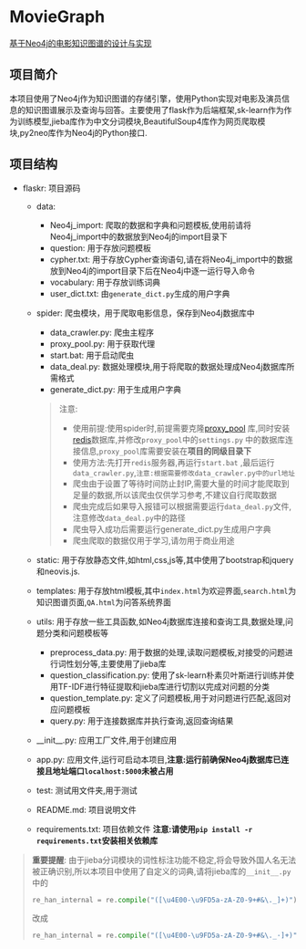 # MovieGraph

[基于Neo4j的电影知识图谱的设计与实现](https://github.com/Regan-Law/MovieGraph)

## 项目简介

本项目使用了Neo4j作为知识图谱的存储引擎，使用Python实现对电影及演员信息的知识图谱展示及查询与回答。主要使用了flask作为后端框架,sk-learn作为作为训练模型,jieba库作为中文分词模块,BeautifulSoup4库作为网页爬取模块,py2neo库作为Neo4j的Python接口.

## 项目结构

- flaskr: 项目源码
	- data:
		- Neo4j_import: 爬取的数据和字典和问题模板,使用前请将Neo4j_import中的数据放到Neo4j的import目录下
		- question: 用于存放问题模板
		- cypher.txt: 用于存放Cypher查询语句,请在将Neo4j_import中的数据放到Neo4j的import目录下后在Neo4j中逐一运行导入命令
		- vocabulary: 用于存放训练词典
		- user_dict.txt: 由`generate_dict.py`生成的用户字典

	- spider: 爬虫模块，用于爬取电影信息，保存到Neo4j数据库中
		- data_crawler.py: 爬虫主程序
		- proxy_pool.py: 用于获取代理
		- start.bat: 用于启动爬虫
		- data_deal.py: 数据处理模块,用于将爬取的数据处理成Neo4j数据库所需格式
		- generate_dict.py: 用于生成用户字典
      > 注意:
      > - 使用前提:使用spider时,前提需要克隆[proxy_pool](https://github.com/jhao104/proxy_pool)
          库,同时安装[redis](https://github.com/tporadowski/redis/releases)数据库,并修改`proxy_pool`中的`settings.py`
          中的数据库连接信息,`proxy_pool`库需要安装在**项目的同级目录下**
      > - 使用方法:先打开`redis`服务器,再运行`start.bat`
          ,最后运行`data_crawler.py`,`注意:根据需要修改data_crawler.py中的url地址`
      > - 爬虫由于设置了等待时间防止封IP,需要大量的时间才能爬取到足量的数据,所以该爬虫仅供学习参考,不建议自行爬取数据
      > - 爬虫完成后如果导入报错可以根据需要运行`data_deal.py`文件,注意修改`data_deal.py`中的路径
      > - 爬虫导入成功后需要运行generate_dict.py生成用户字典
      > - 爬虫爬取的数据仅用于学习,请勿用于商业用途

	- static: 用于存放静态文件,如html,css,js等,其中使用了bootstrap和jquery和neovis.js.
	- templates: 用于存放html模板,其中`index.html`为欢迎界面,`search.html`为知识图谱页面,`QA.html`为问答系统界面
	- utils: 用于存放一些工具函数,如Neo4j数据库连接和查询工具,数据处理,问题分类和问题模板等
		- preprocess_data.py: 用于数据的处理,读取问题模板,对接受的问题进行词性划分等,主要使用了jieba库
		- question_classification.py: 使用了sk-learn朴素贝叶斯进行训练并使用TF-IDF进行特征提取和jieba库进行切割以完成对问题的分类
		- question_template.py: 定义了问题模板,用于对问题进行匹配,返回对应问题模板
		- query.py: 用于连接数据库并执行查询,返回查询结果
	- \_\_init\_\_.py: 应用工厂文件,用于创建应用
	- app.py: 应用文件,运行可启动本项目,**注意:运行前确保Neo4j数据库已连接且地址端口`localhost:5000`未被占用**
	- test: 测试用文件夹,用于测试
	- README.md: 项目说明文件
	- requirements.txt: 项目依赖文件 **注意:请使用`pip install -r requirements.txt`安装相关依赖库**

> **重要提醒**:
> 由于jieba分词模块的词性标注功能不稳定,将会导致外国人名无法被正确识别,所以本项目中使用了自定义的词典,请将jieba库的`__init__.py`
> 中的
> ``` python
> re_han_internal = re.compile("([\u4E00-\u9FD5a-zA-Z0-9+#&\._]+)")
> ```
> 改成
> ``` python
> re_han_internal = re.compile("([\u4E00-\u9FD5a-zA-Z0-9+#&\._·]+)")
> ```